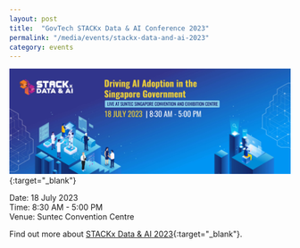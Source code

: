 ```yaml
---
layout: post
title:  "GovTech STACKx Data & AI Conference 2023"
permalink: "/media/events/stackx-data-and-ai-2023"
category: events
---
```


[![GovTech STACKx Data & AI Conference 2023](/images/media/events/1920px-STACKxData-AI-banner.png)](https://go.gov.sg/stackxdataai-gtcorp){:target="_blank"}
 


Date: 18 July 2023
<br>Time: 8:30 AM - 5:00 PM
<br>Venue: Suntec Convention Centre

Find out more about [STACKx Data & AI 2023](https://go.gov.sg/stackxdataai-gtcorp){:target="_blank"}.
